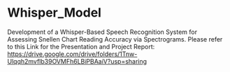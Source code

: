 # Whisper_Model
Development of a Whisper-Based Speech Recognition System for Assessing Snellen Chart Reading Accuracy via Spectrograms.
Please refer to this Link for the Presentation and Project Report: https://drive.google.com/drive/folders/1Tnw-Ulqqh2mvflb39OVMFh6LBiPBAaiV?usp=sharing
